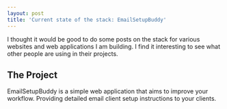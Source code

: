 ```yaml
---
layout: post
title: 'Current state of the stack: EmailSetupBuddy'
---
```


I thought it would be good to do some posts on the stack for various websites and web applications I am building. 
I find it interesting to see what other people are using in their projects.

## The Project
EmailSetupBuddy is a simple web application that aims to improve your workflow. Providing detailed email client setup instructions to your clients.

## 